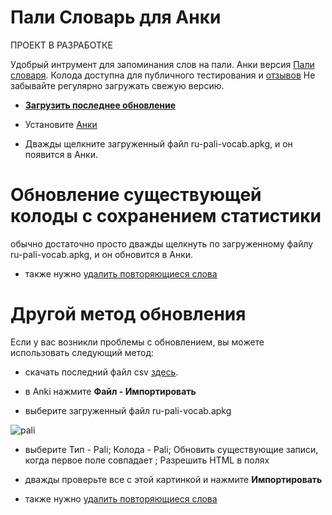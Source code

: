 # Пали Словарь для Анки

ПРОЕКТ В РАЗРАБОТКЕ

Удобрый интрумент для запоминания слов на пали. Анки версия [Пали словаря](https://sasanarakkha.github.io/study-tools/ru-pali-dictionary.html). Колода доступна для публичного тестирования и [отзывов](https://docs.google.com/forms/d/1iMD9sCSWFfJAFCFYuG9HRIyrr9KFRy0nAOVApM998wM/viewform?usp=pp_url&entry.1433863141=ПалиСловарь)
Не забывайте регулярно загружать свежую версию.

- **[Загрузить последнее обновление](https://github.com/sasanarakkha/study-tools/releases/latest/download/ru-pali-vocab.apkg)**

- Установите [Анки](https://apps.ankiweb.net/)

- Дважды щелкните загруженный файл ru-pali-vocab.apkg, и он появится в Анки.

# Обновление существующей колоды с сохранением статистики

обычно достаточно просто дважды щелкнуть по загруженному файлу ru-pali-vocab.apkg, и он обновится в Анки.

- также нужно [удалить повторяющиеся слова](https://sasanarakkha.github.io/study-tools/ru-test.html)

# Другой метод обновления

Если у вас возникли проблемы с обновлением, вы можете использовать следующий метод:

- скачать последний файл csv [здесь](https://github.com/sasanarakkha/study-tools/releases/latest/download/ru-pali-vocab.csv).

- в Anki нажмите **Файл - Импортировать**

- выберите загруженный файл ru-pali-vocab.apkg

![pali](https://user-images.githubusercontent.com/39419221/174242620-8d22530f-acf1-4ae2-a983-1017a093ff7c.png)

- выберите Тип - Pali; Колода - Pali; Обновить существующие записи, когда первое поле совпадает ; Разрешить HTML в полях

- дважды проверьте все с этой картинкой и нажмите **Импортировать**

- также нужно [удалить повторяющиеся слова](https://sasanarakkha.github.io/study-tools/ru-test.html)

